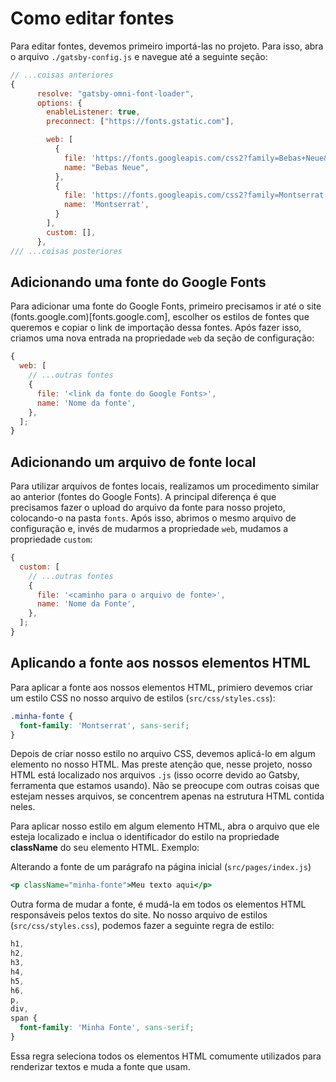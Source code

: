 # Como editar fontes

Para editar fontes, devemos primeiro importá-las no projeto. Para isso, abra o arquivo `./gatsby-config.js` e navegue até a seguinte seção:

```js
// ...coisas anteriores
{
      resolve: "gatsby-omni-font-loader",
      options: {
        enableListener: true,
        preconnect: ["https://fonts.gstatic.com"],

        web: [
          {
            file: 'https://fonts.googleapis.com/css2?family=Bebas+Neue&display=swap',
            name: "Bebas Neue",
          },
          {
            file: 'https://fonts.googleapis.com/css2?family=Montserrat:wght@300;400;600;700&display=swap',
            name: 'Montserrat',
          }
        ],
        custom: [],
      },
/// ...coisas posteriores
```

## Adicionando uma fonte do Google Fonts

Para adicionar uma fonte do Google Fonts, primeiro precisamos ir até o site (fonts.google.com)[fonts.google.com], escolher os estilos de fontes que queremos e copiar o link de importação dessa fontes. Após fazer isso, criamos uma nova entrada na propriedade `web` da seção de configuração:

```js
{
  web: [
    // ...outras fontes
    {
      file: '<link da fonte do Google Fonts>',
      name: 'Nome da fonte',
    },
  ];
}
```

## Adicionando um arquivo de fonte local

Para utilizar arquivos de fontes locais, realizamos um procedimento similar ao anterior (fontes do Google Fonts). A principal diferença é que precisamos fazer o upload do arquivo da fonte para nosso projeto, colocando-o na pasta `fonts`. Após isso, abrimos o mesmo arquivo de configuração e, invés de mudarmos a propriedade `web`, mudamos a propriedade `custom`:

```js
{
  custom: [
    // ...outras fontes
    {
      file: '<caminho para o arquivo de fonte>',
      name: 'Nome da Fonte',
    },
  ];
}
```

## Aplicando a fonte aos nossos elementos HTML

Para aplicar a fonte aos nossos elementos HTML, primiero devemos criar um estilo CSS no nosso arquivo de estilos (`src/css/styles.css`):

```css
.minha-fonte {
  font-family: 'Montserrat', sans-serif;
}
```

Depois de criar nosso estilo no arquivo CSS, devemos aplicá-lo em algum elemento no nosso HTML. Mas preste atenção que, nesse projeto, nosso HTML está localizado nos arquivos `.js` (isso ocorre devido ao Gatsby, ferramenta que estamos usando). Não se preocupe com outras coisas que estejam nesses arquivos, se concentrem apenas na estrutura HTML contida neles.

Para aplicar nosso estilo em algum elemento HTML, abra o arquivo que ele esteja localizado e inclua o identificador do estilo na propriedade **className** do seu elemento HTML. Exemplo:

Alterando a fonte de um parágrafo na página inicial (`src/pages/index.js`)

```jsx
<p className="minha-fonte">Meu texto aqui</p>
```

Outra forma de mudar a fonte, é mudá-la em todos os elementos HTML responsáveis pelos textos do site. No nosso arquivo de estilos (`src/css/styles.css`), podemos fazer a seguinte regra de estilo:

```css
h1,
h2,
h3,
h4,
h5,
h6,
p,
div,
span {
  font-family: 'Minha Fonte', sans-serif;
}
```

Essa regra seleciona todos os elementos HTML comumente utilizados para renderizar textos e muda a fonte que usam.
